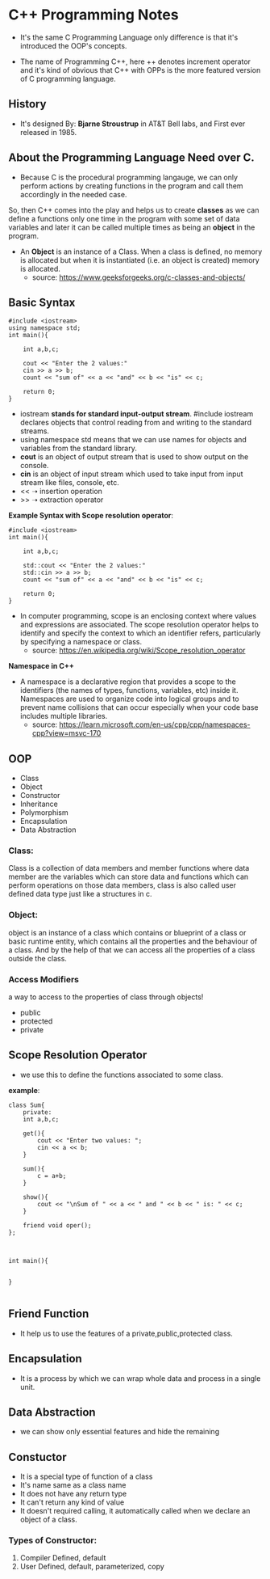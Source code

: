 # C++ Programming Notes

- It's the same C Programming Language only difference is that it's introduced the OOP's concepts.

- The name of Programming C++, here ++ denotes increment operator and it's kind of obvious that C++ with OPPs is the more featured version of C programming language.

## History

- It's designed By: **Bjarne Stroustrup** in AT&T Bell labs, and First ever released in 1985.

## About the Programming Language Need over C.

- Because C is the procedural programming langauge, we can only perform actions by creating functions in the program and call them accordingly in the needed case.

So, then C++ comes into the play and helps us to create **classes** as we can define a functions only one time in the program with some set of data variables and later it can be called multiple times as being an **object** in the program.

- An **Object** is an instance of a Class. When a class is defined, no memory is allocated but when it is instantiated (i.e. an object is created) memory is allocated.
    - source: https://www.geeksforgeeks.org/c-classes-and-objects/

## Basic Syntax

```
#include <iostream>
using namespace std;
int main(){

    int a,b,c;
    
    cout << "Enter the 2 values:"
    cin >> a >> b;
    count << "sum of" << a << "and" << b << "is" << c;
    
    return 0;
}
```

- iostream **stands for standard input-output stream**. #include iostream declares objects that control reading from and writing to the standard streams.
- using namespace std means that we can use names for objects and variables from the standard library.
- **cout** is an object of output stream that is used to show output on the console.
- **cin** is an object of input stream which used to take input from input stream like files, console, etc.
- \<\< ➝ insertion operation
- \>\> ➝ extraction operator

**Example Syntax with Scope resolution operator**:

```
#include <iostream>
int main(){

    int a,b,c;
    
    std::cout << "Enter the 2 values:"
    std::cin >> a >> b;
    count << "sum of" << a << "and" << b << "is" << c;
    
    return 0;
}
```

- In computer programming, scope is an enclosing context where values and expressions are associated. The scope resolution operator helps to identify and specify the context to which an identifier refers, particularly by specifying a namespace or class.
    - source: https://en.wikipedia.org/wiki/Scope_resolution_operator

**Namespace in C++**

- A namespace is a declarative region that provides a scope to the identifiers (the names of types, functions, variables, etc) inside it. Namespaces are used to organize code into logical groups and to prevent name collisions that can occur especially when your code base includes multiple libraries.
    - source: https://learn.microsoft.com/en-us/cpp/cpp/namespaces-cpp?view=msvc-170

## OOP

- Class
- Object
- Constructor
- Inheritance
- Polymorphism
- Encapsulation
- Data Abstraction

### Class:

Class is a collection of data members and member functions where data member are the variables which can store data and functions which can perform operations on those data members, class is also called user defined data type just like a structures in c.

### Object:

object is an instance of a class which contains or blueprint of a class or basic runtime entity, which contains all the properties and the behaviour of a class. And by the help of that we can access all the properties of a class outside the class.

### Access Modifiers
a way to access to the properties of class through objects!

- public
- protected
- private

## Scope Resolution Operator

- we use this to define the functions associated to some class.

**example**:
```
class Sum{
    private:
    int a,b,c;

    get(){
        cout << "Enter two values: ";
        cin << a << b;
    }

    sum(){
        c = a+b;
    }
    
    show(){
        cout << "\nSum of " << a << " and " << b << " is: " << c;
    }

    friend void oper();
};



int main(){

    
}


```

## Friend Function

- It help us to use the features of a private,public,protected class.

## Encapsulation

- It is a process by which we can wrap whole data and process in a single unit.

## Data Abstraction

- we can show only essential features and hide the remaining

## Constuctor

- It is a special type of function of a class
- It's name same as a class name
- It does not have any return type
- It can't return any kind of value
- It doesn't required calling, it automatically called when we declare an object of a class.

### Types of Constructor:

1. Compiler Defined, default
2. User Defined, default, parameterized, copy
